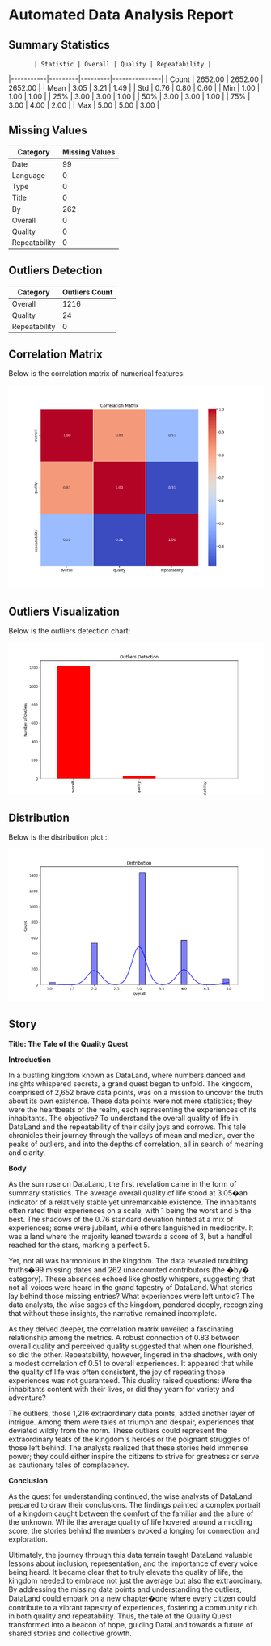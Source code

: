 # Automated Data Analysis Report

## Summary Statistics
           | Statistic | Overall | Quality | Repeatability |
|-----------|---------|---------|---------------|
| Count     | 2652.00 | 2652.00 | 2652.00       |
| Mean      | 3.05    | 3.21    | 1.49          |
| Std       | 0.76    | 0.80    | 0.60          |
| Min       | 1.00    | 1.00    | 1.00          |
| 25%       | 3.00    | 3.00    | 1.00          |
| 50%       | 3.00    | 3.00    | 1.00          |
| 75%       | 3.00    | 4.00    | 2.00          |
| Max       | 5.00    | 5.00    | 3.00          |

## Missing Values
| Category       | Missing Values |
|----------------|----------------|
| Date           | 99             |
| Language       | 0              |
| Type           | 0              |
| Title          | 0              |
| By             | 262            |
| Overall        | 0              |
| Quality        | 0              |
| Repeatability  | 0              |


## Outliers Detection

| Category       | Outliers Count |
|----------------|----------------|
| Overall        | 1216          |
| Quality        | 24             |
| Repeatability  | 0              |


## Correlation Matrix
Below is the correlation matrix of numerical features:

![Correlation Matrix](correlation_matrix.png)

## Outliers Visualization
Below is the outliers detection chart:

![Outliers](outliers.png)
## Distribution
Below is the distribution plot :

![Distribution](distribution_.png)
## Story
**Title: The Tale of the Quality Quest**

**Introduction**

In a bustling kingdom known as DataLand, where numbers danced and insights whispered secrets, a grand quest began to unfold. The kingdom, comprised of 2,652 brave data points, was on a mission to uncover the truth about its own existence. These data points were not mere statistics; they were the heartbeats of the realm, each representing the experiences of its inhabitants. The objective? To understand the overall quality of life in DataLand and the repeatability of their daily joys and sorrows. This tale chronicles their journey through the valleys of mean and median, over the peaks of outliers, and into the depths of correlation, all in search of meaning and clarity.

**Body**

As the sun rose on DataLand, the first revelation came in the form of summary statistics. The average overall quality of life stood at 3.05�an indicator of a relatively stable yet unremarkable existence. The inhabitants often rated their experiences on a scale, with 1 being the worst and 5 the best. The shadows of the 0.76 standard deviation hinted at a mix of experiences; some were jubilant, while others languished in mediocrity. It was a land where the majority leaned towards a score of 3, but a handful reached for the stars, marking a perfect 5.

Yet, not all was harmonious in the kingdom. The data revealed troubling truths�99 missing dates and 262 unaccounted contributors (the �by� category). These absences echoed like ghostly whispers, suggesting that not all voices were heard in the grand tapestry of DataLand. What stories lay behind those missing entries? What experiences were left untold? The data analysts, the wise sages of the kingdom, pondered deeply, recognizing that without these insights, the narrative remained incomplete.

As they delved deeper, the correlation matrix unveiled a fascinating relationship among the metrics. A robust connection of 0.83 between overall quality and perceived quality suggested that when one flourished, so did the other. Repeatability, however, lingered in the shadows, with only a modest correlation of 0.51 to overall experiences. It appeared that while the quality of life was often consistent, the joy of repeating those experiences was not guaranteed. This duality raised questions: Were the inhabitants content with their lives, or did they yearn for variety and adventure? 

The outliers, those 1,216 extraordinary data points, added another layer of intrigue. Among them were tales of triumph and despair, experiences that deviated wildly from the norm. These outliers could represent the extraordinary feats of the kingdom's heroes or the poignant struggles of those left behind. The analysts realized that these stories held immense power; they could either inspire the citizens to strive for greatness or serve as cautionary tales of complacency.

**Conclusion**

As the quest for understanding continued, the wise analysts of DataLand prepared to draw their conclusions. The findings painted a complex portrait of a kingdom caught between the comfort of the familiar and the allure of the unknown. While the average quality of life hovered around a middling score, the stories behind the numbers evoked a longing for connection and exploration.

Ultimately, the journey through this data terrain taught DataLand valuable lessons about inclusion, representation, and the importance of every voice being heard. It became clear that to truly elevate the quality of life, the kingdom needed to embrace not just the average but also the extraordinary. By addressing the missing data points and understanding the outliers, DataLand could embark on a new chapter�one where every citizen could contribute to a vibrant tapestry of experiences, fostering a community rich in both quality and repeatability. Thus, the tale of the Quality Quest transformed into a beacon of hope, guiding DataLand towards a future of shared stories and collective growth.
